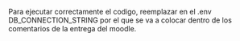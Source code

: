 Para ejecutar correctamente el codigo, reemplazar en el .env DB_CONNECTION_STRING por el que se va a colocar dentro de los comentarios de la entrega del moodle.
